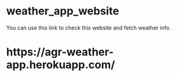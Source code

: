 # weather_app_website

You can use this link to check this website and fetch weather info.
<h1>https://agr-weather-app.herokuapp.com/</h1>
